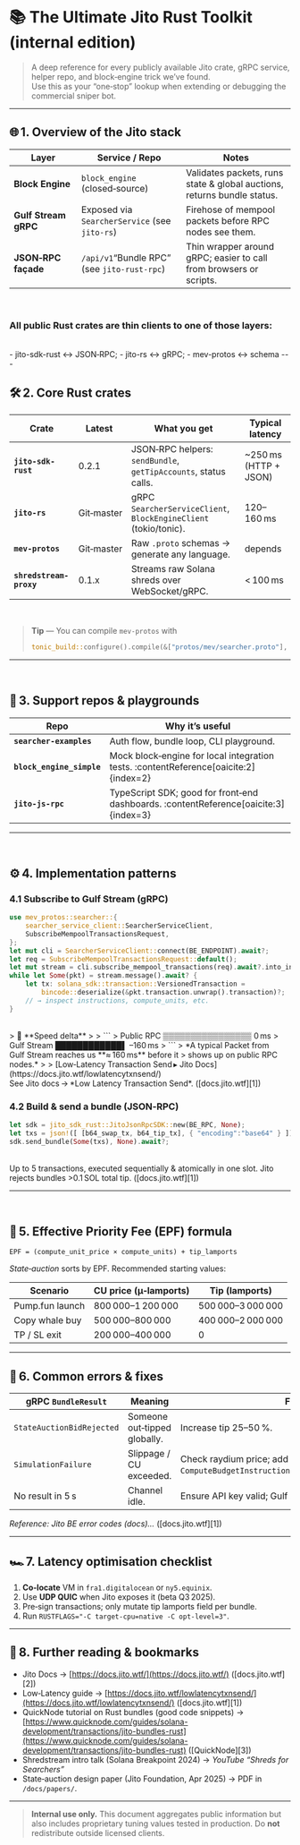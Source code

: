 # 📚 The **Ultimate Jito Rust Toolkit** (internal edition)
> A deep reference for every publicly available Jito crate, gRPC
> service, helper repo, and block‑engine trick we’ve found.  
> Use this as your “one‑stop” lookup when extending or debugging the
> commercial sniper bot.
---

## 🌐 1. Overview of the Jito stack

| Layer | Service / Repo | Notes |
|-------|----------------|-------|
| **Block Engine** | `block_engine` (closed‑source) | Validates packets, runs state & global auctions, returns bundle status. |
| **Gulf Stream gRPC** | Exposed via `SearcherService` (see `jito-rs`) | Firehose of mempool packets before RPC nodes see them. |
| **JSON‑RPC façade** | `/api/v1`“Bundle RPC” (see `jito-rust-rpc`) | Thin wrapper around gRPC; easier to call from browsers or scripts. |
<br>

### All public Rust crates are **thin clients** to one of those layers:
<br>
    - jito-sdk-rust        ↔    JSON‑RPC;
    - jito-rs              ↔    gRPC;
    - mev-protos           ↔    schema
---
<br>

## 🛠 2. Core Rust crates

| Crate | Latest | What you get | Typical latency |
|-------|--------|--------------|-----------------|
| **`jito-sdk-rust`** | 0.2.1 | JSON‑RPC helpers: `sendBundle`, `getTipAccounts`, status calls. | ~250 ms (HTTP + JSON) |
| **`jito-rs`** | Git‑master | gRPC `SearcherServiceClient`, `BlockEngineClient` (tokio/tonic). | 120–160 ms |
| **`mev-protos`** | Git‑master | Raw `.proto` schemas → generate any language. | depends |
| **`shredstream-proxy`** | 0.1.x | Streams raw Solana shreds over WebSocket/gRPC. | < 100 ms | :contentReference[oaicite:1]{index=1}
<br>

> **Tip** — You can compile `mev-protos` with
> ```rust
> tonic_build::configure().compile(&["protos/mev/searcher.proto"], &["protos"])?;
> ```
---
<br>

## 🧩 3. Support repos & playgrounds

| Repo | Why it’s useful |
|------|-----------------|
| **`searcher-examples`** | Auth flow, bundle loop, CLI playground. |
| **`block_engine_simple`** | Mock block‑engine for local integration tests. :contentReference[oaicite:2]{index=2} |
| **`jito-js-rpc`** | TypeScript SDK; good for front‑end dashboards. :contentReference[oaicite:3]{index=3} |
---
<br>

## ⚙️ 4. Implementation patterns

### 4.1 Subscribe to Gulf Stream (gRPC)

```rust
use mev_protos::searcher::{
    searcher_service_client::SearcherServiceClient,
    SubscribeMempoolTransactionsRequest,
};
let mut cli = SearcherServiceClient::connect(BE_ENDPOINT).await?;
let req = SubscribeMempoolTransactionsRequest::default();
let mut stream = cli.subscribe_mempool_transactions(req).await?.into_inner();
while let Some(pkt) = stream.message().await? {
    let tx: solana_sdk::transaction::VersionedTransaction =
        bincode::deserialize(&pkt.transaction.unwrap().transaction)?;
    // → inspect instructions, compute_units, etc.
}
````

<br>
> 🚀 **Speed delta**  
> 
> ```
>  Public RPC  ▒▒▒▒▒▒▒▒▒▒▒▒▒▒▒▒  0 ms
>  Gulf Stream ████████████▌  –160 ms
> ```
> *A typical Packet from Gulf Stream reaches us **≈ 160 ms** before it
> shows up on public RPC nodes.*
> 
> [Low‑Latency Transaction Send ▸ Jito Docs](https://docs.jito.wtf/lowlatencytxnsend/)


<br>
See Jito docs → *Low Latency Transaction Send*. ([docs.jito.wtf][1])
<br>


### 4.2 Build & send a bundle (JSON‑RPC)

```rust
let sdk = jito_sdk_rust::JitoJsonRpcSDK::new(BE_RPC, None);
let txs = json!([ [b64_swap_tx, b64_tip_tx], { "encoding":"base64" } ]);
sdk.send_bundle(Some(txs), None).await?;
```

<br>
Up to 5 transactions, executed sequentially & atomically in one slot.
<bt>
Jito rejects bundles >0.1 SOL total tip. ([docs.jito.wtf][1])
<bt>


---
<br>

## 💸 5. Effective Priority Fee (EPF) formula

```
EPF = (compute_unit_price × compute_units) + tip_lamports
```

*State‑auction* sorts by EPF. Recommended starting values:

| Scenario        | CU price (µ‑lamports) | Tip (lamports)    |
| --------------- | --------------------- | ----------------- |
| Pump.fun launch | 800 000–1 200 000     | 500 000–3 000 000 |
| Copy whale buy  | 500 000–800 000       | 400 000–2 000 000 |
| TP / SL exit    | 200 000–400 000       | 0                 |

---

## 🚧 6. Common errors & fixes

| gRPC `BundleResult`       | Meaning                      | Fix                                                                          |
| ------------------------- | ---------------------------- | ---------------------------------------------------------------------------- |
| `StateAuctionBidRejected` | Someone out‑tipped globally. | Increase tip 25–50 %.                                                        |
| `SimulationFailure`       | Slippage / CU exceeded.      | Check raydium price; add `ComputeBudgetInstruction::set_compute_unit_limit`. |
| No result in 5 s          | Channel idle.                | Ensure API key valid; Gulf Stream firewall may block.                        |

*Reference: Jito BE error codes (docs)…* ([docs.jito.wtf][1])

---

## 🏎 7. Latency optimisation checklist

1. **Co‑locate** VM in `fra1.digitalocean` or `ny5.equinix`.
2. Use **UDP QUIC** when Jito exposes it (beta Q3 2025).
3. Pre‑sign transactions; only mutate tip lamports field per bundle.
4. Run `RUSTFLAGS="-C target-cpu=native -C opt-level=3"`.

---

## 🔗 8. Further reading & bookmarks

* Jito Docs → [https://docs.jito.wtf/](https://docs.jito.wtf/) ([docs.jito.wtf][2])
* Low‑Latency guide → [https://docs.jito.wtf/lowlatencytxnsend/](https://docs.jito.wtf/lowlatencytxnsend/) ([docs.jito.wtf][1])
* QuickNode tutorial on Rust bundles (good code snippets) → [https://www.quicknode.com/guides/solana-development/transactions/jito-bundles-rust](https://www.quicknode.com/guides/solana-development/transactions/jito-bundles-rust) ([QuickNode][3])
* Shredstream intro talk (Solana Breakpoint 2024) → *YouTube “Shreds for Searchers”*
* State‑auction design paper (Jito Foundation, Apr 2025) → PDF in `/docs/papers/`.

---

> **Internal use only.** This document aggregates public information but
> also includes proprietary tuning values tested in production. Do **not**
> redistribute outside licensed clients.

```
